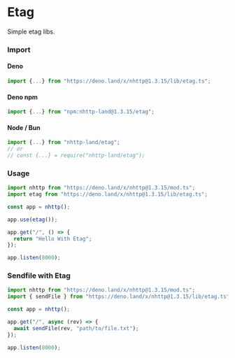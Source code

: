 # Etag
Simple etag libs.

### Import
#### Deno
```ts
import {...} from "https://deno.land/x/nhttp@1.3.15/lib/etag.ts";
```
#### Deno npm
```ts
import {...} from "npm:nhttp-land@1.3.15/etag";
```
#### Node / Bun
```ts
import {...} from "nhttp-land/etag";
// or
// const {...} = require("nhttp-land/etag");
```

### Usage
```ts
import nhttp from "https://deno.land/x/nhttp@1.3.15/mod.ts";
import etag from "https://deno.land/x/nhttp@1.3.15/lib/etag.ts";

const app = nhttp();

app.use(etag());

app.get("/", () => {
  return "Hello With Etag";
});

app.listen(8000);
```

### Sendfile with Etag
```ts
import nhttp from "https://deno.land/x/nhttp@1.3.15/mod.ts";
import { sendFile } from "https://deno.land/x/nhttp@1.3.15/lib/etag.ts";

const app = nhttp();

app.get("/", async (rev) => {
  await sendFile(rev, "path/to/file.txt");
});

app.listen(8000);
```